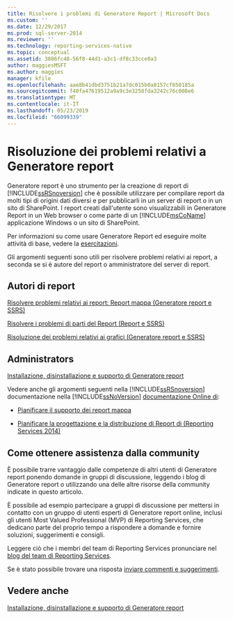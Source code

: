 ```yaml
---
title: Risolvere i problemi di Generatore Report | Microsoft Docs
ms.custom: ''
ms.date: 12/29/2017
ms.prod: sql-server-2014
ms.reviewer: ''
ms.technology: reporting-services-native
ms.topic: conceptual
ms.assetid: 3806fc48-56f8-44d1-a3c1-df8c33cce0a3
author: maggiesMSFT
ms.author: maggies
manager: kfile
ms.openlocfilehash: aae8b41dbd3751b21a7dc015b0a8157cf650185a
ms.sourcegitcommit: f40fa47619512a9a9c3e3258fda3242c76c008e6
ms.translationtype: MT
ms.contentlocale: it-IT
ms.lasthandoff: 05/23/2019
ms.locfileid: "66099339"
---
```

# <a name="troubleshoot-report-builder"></a>Risoluzione dei problemi relativi a Generatore report
  Generatore report è uno strumento per la creazione di report di [!INCLUDE[ssRSnoversion](../includes/ssrsnoversion-md.md)] che è possibile utilizzare per compilare report da molti tipi di origini dati diversi e per pubblicarli in un server di report o in un sito di SharePoint. I report creati dall'utente sono visualizzabili in Generatore Report in un Web browser o come parte di un [!INCLUDE[msCoName](../includes/msconame-md.md)] applicazione Windows o un sito di SharePoint.  
  
 Per informazioni su come usare Generatore Report ed eseguire molte attività di base, vedere la [esercitazioni](report-builder-tutorials.md).  
  
 Gli argomenti seguenti sono utili per risolvere problemi relativi ai report, a seconda se si è autore del report o amministratore del server di report.  
  
## <a name="report-authors"></a>Autori di report  
 [Risolvere problemi relativi ai report: Report mappa &#40;Generatore report e SSRS&#41;](report-design/troubleshoot-reports-map-reports-report-builder-and-ssrs.md)  
  
 [Risolvere i problemi di parti del Report &#40;Report e SSRS&#41;](report-parts-report-builder-and-ssrs.md)  
  
 [Risoluzione dei problemi relativi ai grafici &#40;Generatore report e SSRS&#41;](report-design/charts-report-builder-and-ssrs.md)  
  
## <a name="administrators"></a>Administrators  
 [Installazione, disinstallazione e supporto di Generatore report](../../2014/reporting-services/install-uninstall-and-report-builder-support.md)  
  
 Vedere anche gli argomenti seguenti nella [!INCLUDE[ssRSnoversion](../includes/ssrsnoversion-md.md)] documentazione nella [!INCLUDE[ssNoVersion](../includes/ssnoversion-md.md)] [documentazione Online di](https://go.microsoft.com/fwlink/?linkid=121312):  
  
-   [Pianificare il supporto dei report mappa](../../2014/reporting-services/plan-for-map-report-support.md)  
  
-   [Pianificare la progettazione e la distribuzione di Report di &#40;Reporting Services 2014&#41;](plan-for-report-design-and-report-deployment-reporting-services.md)  
  
## <a name="how-do-i-get-community-assistance"></a>Come ottenere assistenza dalla community  
 È possibile trarre vantaggio dalle competenze di altri utenti di Generatore report ponendo domande in gruppi di discussione, leggendo i blog di Generatore report o utilizzando una delle altre risorse della community indicate in questo articolo.  
  
 È possibile ad esempio partecipare a gruppi di discussione per mettersi in contatto con un gruppo di utenti esperti di Generatore report online, inclusi gli utenti Most Valued Professional (MVP) di Reporting Services, che dedicano parte del proprio tempo a rispondere a domande e fornire soluzioni, suggerimenti e consigli.  
  
 Leggere ciò che i membri del team di Reporting Services pronunciare nel [blog del team di Reporting Services](https://go.microsoft.com/fwlink/?LinkId=118788).
  
 Se è stato possibile trovare una risposta [inviare commenti e suggerimenti](https://go.microsoft.com/fwlink/?LinkId=118791).  
  
## <a name="see-also"></a>Vedere anche  
 [Installazione, disinstallazione e supporto di Generatore report](../../2014/reporting-services/install-uninstall-and-report-builder-support.md)  
  
  
